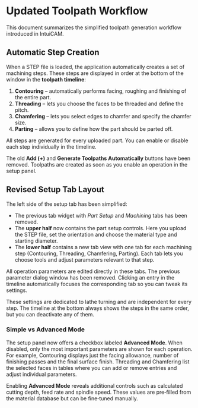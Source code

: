 # Updated Toolpath Workflow

This document summarizes the simplified toolpath generation workflow introduced in IntuiCAM.

## Automatic Step Creation

When a STEP file is loaded, the application automatically creates a set of machining steps. These steps are displayed in order at the bottom of the window in the **toolpath timeline**:

1. **Contouring** – automatically performs facing, roughing and finishing of the entire part.
2. **Threading** – lets you choose the faces to be threaded and define the pitch.
3. **Chamfering** – lets you select edges to chamfer and specify the chamfer size.
4. **Parting** – allows you to define how the part should be parted off.

All steps are generated for every uploaded part. You can enable or disable each step individually in the timeline.

The old **Add (+)** and **Generate Toolpaths Automatically** buttons have been removed. Toolpaths are created as soon as you enable an operation in the setup panel.

## Revised Setup Tab Layout

The left side of the setup tab has been simplified:

- The previous tab widget with *Part Setup* and *Machining* tabs has been removed.
- The **upper half** now contains the part setup controls. Here you upload the STEP file, set the orientation and choose the material type and starting diameter.
- The **lower half** contains a new tab view with one tab for each machining step (Contouring, Threading, Chamfering, Parting). Each tab lets you choose tools and adjust parameters relevant to that step.

All operation parameters are edited directly in these tabs. The previous parameter dialog window has been removed. Clicking an entry in the timeline automatically focuses the corresponding tab so you can tweak its settings.

These settings are dedicated to lathe turning and are independent for every step.  The timeline at the bottom always shows the steps in the same order, but you can deactivate any of them.

### Simple vs Advanced Mode

The setup panel now offers a checkbox labeled **Advanced Mode**. When disabled, only the most important parameters are shown for each operation. For example, Contouring displays just the facing allowance, number of finishing passes and the final surface finish. Threading and Chamfering list the selected faces in tables where you can add or remove entries and adjust individual parameters.

Enabling **Advanced Mode** reveals additional controls such as calculated cutting depth, feed rate and spindle speed. These values are pre‑filled from the material database but can be fine‑tuned manually.

